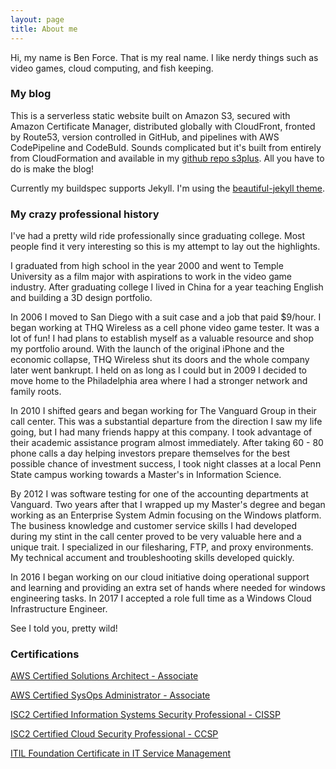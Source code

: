 ```yaml
---
layout: page
title: About me
---
```


Hi, my name is Ben Force. That is my real name. I like nerdy things such
as video games, cloud computing, and fish keeping.

### My blog
This is a serverless static website built on Amazon S3, secured with Amazon Certificate Manager, distributed globally with CloudFront, fronted by Route53, version controlled in GitHub, and pipelines with AWS CodePipeline and CodeBuld. Sounds complicated but it's built from entirely from CloudFormation and available in my [github repo s3plus](https://github.com/TheRealBenForce/s3plus). All you have to do is make the blog!

Currently my buildspec supports Jekyll. I'm using the [beautiful-jekyll theme](https://github.com/daattali/beautiful-jekyll).

### My crazy professional history
I've had a pretty wild ride professionally since graduating college. Most people find it very interesting so this is my attempt to lay out the highlights.

I graduated from high school in the year 2000 and went to Temple University
as a film major with aspirations to work in the video game industry. After
graduating college I lived in China for a year teaching English and building
a 3D design portfolio.

In 2006 I moved to San Diego with a suit case and a job that paid $9/hour. I began working at THQ Wireless as a cell phone video game tester. It was a lot of fun! I had plans to establish myself as a valuable resource and shop my portfolio around. With the launch of the original iPhone and the economic collapse, THQ Wireless shut its doors and the whole company later went bankrupt. I held on as long as I could but in 2009 I decided to move home to the Philadelphia area where I had a stronger network and family roots.

In 2010 I shifted gears and began working for The Vanguard Group in their call center. This was a substantial departure from the direction I saw my life going, but I had many friends happy at this company. I took advantage of their academic assistance program almost immediately. After taking 60 - 80 phone calls a day helping investors prepare themselves for the best possible chance of investment success, I took night classes at a local Penn State campus working towards a Master's in Information Science.

By 2012 I was software testing for one of the accounting departments at Vanguard. Two years after that I wrapped up my Master's degree and began working as an Enterprise System Admin focusing on the Windows platform. The business knowledge and customer service skills I had developed during my stint in the call center proved to be very valuable here and a unique trait. I specialized in our filesharing, FTP, and proxy environments. My technical accument and troubleshooting skills developed quickly.

In 2016 I began working on our cloud initiative doing operational support and learning and providing an extra set of hands where needed for windows engineering tasks. In 2017 I accepted a role full time as a Windows Cloud Infrastructure Engineer.

See I told you, pretty wild!

### Certifications
[AWS Certified Solutions Architect - Associate](https://www.certmetrics.com/amazon/public/badge.aspx?i=1&t=c&d=2017-07-11&ci=AWS00274761)

[AWS Certified SysOps Administrator - Associate](https://www.certmetrics.com/amazon/public/badge.aspx?i=3&t=c&d=2018-10-26&ci=AWS00274761)

[ISC2 Certified Information Systems Security Professional - CISSP](https://www.youracclaim.com/badges/14c7a12f-e96e-4af2-8699-aba4d5b7affd/public_url)

[ISC2 Certified Cloud Security Professional - CCSP](https://www.youracclaim.com/badges/3b7a238c-20ad-460f-ac3f-0357afe780f0/public_url)

[ITIL Foundation Certificate in IT Service Management](https://candidate.peoplecert.org/ReportsLink.aspx?argType=1&id=F881D9EBC07184A5A4B5D6333A40F1DCE3B500AD81AC8032232798C77375CE0E73B394007E6FCA4E)
